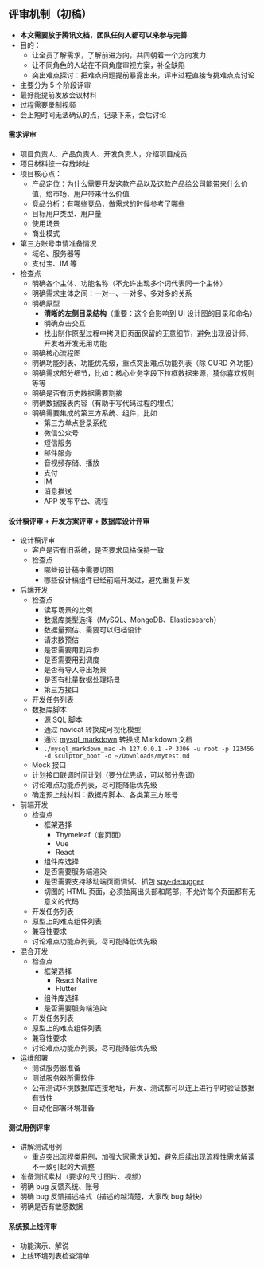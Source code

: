 
## 评审机制（初稿）

- **本文需要放于腾讯文档，团队任何人都可以来参与完善**
- 目的：
    - 让全员了解需求，了解前进方向，共同朝着一个方向发力
    - 让不同角色的人站在不同角度审视方案，补全缺陷
    - 突出难点探讨：把难点问题提前暴露出来，评审过程直接专挑难点点讨论
- 主要分为 5 个阶段评审
- 最好能提前发放会议材料
- 过程需要录制视频
- 会上短时间无法确认的点，记录下来，会后讨论


#### 需求评审

- 项目负责人、产品负责人、开发负责人，介绍项目成员
- 项目材料统一存放地址
- 项目核心点：
    - 产品定位：为什么需要开发这款产品以及这款产品给公司能带来什么价值，给市场、用户带来什么价值
    - 竞品分析：有哪些竞品，做需求的时候参考了哪些
    - 目标用户类型、用户量
    - 使用场景
    - 商业模式
- 第三方账号申请准备情况
    - 域名、服务器等
    - 支付宝、IM 等
- 检查点
    - 明确各个主体、功能名称（不允许出现多个词代表同一个主体）
    - 明确需求主体之间：一对一、一对多、多对多的关系
    - 明确原型
        - **清晰的左侧目录结构**（重要：这个会影响到 UI 设计图的目录和命名）
        - 明确点击交互
        - 找出制作原型过程中拷贝旧页面保留的无意细节，避免出现设计师、开发者开发无用功能
    - 明确核心流程图
    - 明确功能列表、功能优先级，重点突出难点功能列表（除 CURD 外功能）
    - 明确需求部分细节，比如：核心业务字段下拉框数据来源，猜你喜欢规则等等
    - 明确是否有历史数据需要割接
    - 明确数据报表内容（有助于写代码过程的埋点）
    - 明确需要集成的第三方系统、组件，比如
        - 第三方单点登录系统
        - 微信公众号
        - 短信服务
        - 邮件服务
        - 音视频存储、播放
        - 支付
        - IM
        - 消息推送
        - APP 发布平台、流程

#### 设计稿评审 + 开发方案评审 + 数据库设计评审

- 设计稿评审
    - 客户是否有旧系统，是否要求风格保持一致
    - 检查点
        - 哪些设计稿中需要切图
        - 哪些设计稿组件已经前端开发过，避免重复开发
- 后端开发
    - 检查点
        - 读写场景的比例
        - 数据库类型选择（MySQL、MongoDB、Elasticsearch）
        - 数据量预估、需要可以归档设计
        - 请求数预估
        - 是否需要用到异步
        - 是否需要用到调度
        - 是否有导入导出场景
        - 是否有批量数据处理场景
        - 第三方接口
    - 开发任务列表
    - 数据库脚本
        - 源 SQL 脚本
        - 通过 navicat 转换成可视化模型
        - 通过 [mysql_markdown](https://github.com/alicfeng/mysql_markdown) 转换成 Markdown 文档
        - `./mysql_markdown_mac -h 127.0.0.1 -P 3306 -u root -p 123456 -d sculptor_boot -o ~/Downloads/mytest.md`
    - Mock 接口
    - 计划接口联调时间计划（要分优先级，可以部分先调）
    - 讨论难点功能点列表，尽可能降低优先级
    - 确定预上线材料：数据库脚本、各类第三方账号
- 前端开发
    - 检查点
        - 框架选择
            - Thymeleaf（套页面）
            - Vue
            - React
        - 组件库选择
        - 是否需要服务端渲染
        - 是否需要支持移动端页面调试、抓包 [spy-debugger](https://github.com/wuchangming/spy-debugger)
        - 切图的 HTML 页面，必须抽离出头部和尾部，不允许每个页面都有无意义的代码
    - 开发任务列表
    - 原型上的难点组件列表
    - 兼容性要求
    - 讨论难点功能点列表，尽可能降低优先级
- 混合开发
    - 检查点
        - 框架选择
            - React Native
            - Flutter
        - 组件库选择
        - 是否需要服务端渲染
    - 开发任务列表
    - 原型上的难点组件列表
    - 兼容性要求
    - 讨论难点功能点列表，尽可能降低优先级
- 运维部署
    - 测试服务器准备
    - 测试服务器所需软件
    - 公布测试环境数据库连接地址，开发、测试都可以连上进行平时验证数据有效性
    - 自动化部署环境准备


#### 测试用例评审

- 讲解测试用例
    - 重点突出流程类用例，加强大家需求认知，避免后续出现流程性需求解读不一致引起的大调整
- 准备测试素材（要求的尺寸图片、视频）
- 明确 bug 反馈系统、账号
- 明确 bug 反馈描述格式（描述的越清楚，大家改 bug 越快）
- 明确是否有敏感数据

#### 系统预上线评审

- 功能演示、解说
- 上线环境列表检查清单
